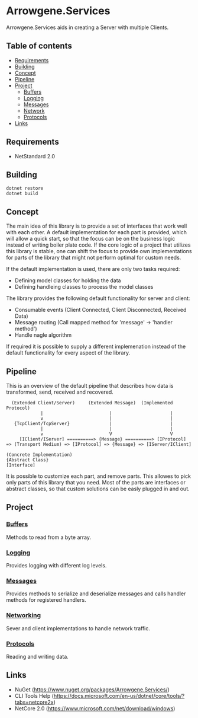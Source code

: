 Arrowgene.Services
===
Arrowgene.Services aids in creating a Server with multiple Clients.

## Table of contents
- [Requirements](#requirements)
- [Building](#building)
- [Concept](#concept)
- [Pipeline](#pipeline)
- [Project](#project)
  - [Buffers](#buffers)
  - [Logging](#logging)
  - [Messages](#messages)
  - [Network](#network)
  - [Protocols](#protocols)
- [Links](#links)

## Requirements
- NetStandard 2.0

## Building
```
dotnet restore
dotnet build
```

## Concept

The main idea of this library is to provide a set of interfaces that work well with each other.
A default implementation for each part is provided, which will allow a quick start, 
so that the focus can be on the business logic instead of writing boiler plate code.
If the core logic of a project that utilizes this library is stable, 
one can shift the focus to provide own implementations for parts of the library
that might not perform optimal for custom needs.

If the default implementation is used, there are only two tasks required:
- Defining model classes for holding the data
- Defining handleing classes to process the model classes

The library provides the following default functionality for server and client:
- Consumable events (Client Connected, Client Disconnected, Received Data)
- Message routing (Call mapped method for 'message' -> 'handler method')
- Handle nagle algorithm

If required it is possible to supply a different implemenation 
instead of the default functionality for every aspect of the library.

## Pipeline

This is an overview of the default pipeline that describes how data is transformed, send, received and recovered.


```
  (Extended Client/Server)     (Extended Message)  (Implemented Protocol)                              
             |                         |                      |           
             v                         |                      |                                                                              
   {TcpClient/TcpServer}               |                      |                   
             |                         |                      |                                              
             v                         V                      V                                                 
     [IClient/IServer] ==========> {Message} ==========> [IProtocol] => (Transport Medium) => [IProtocol] => {Message} => [IServer/IClient]

(Concrete Implementation)
{Abstract Class}
[Interface]
```

It is possible to customize each part, and remove parts. 
This allowes to pick only parts of this library that you need.
Most of the parts are interfaces or abstract classes, 
so that custom solutions can be easly plugged in and out.

## Project

### [Buffers](./Arrowgene.Services/Buffers)
Methods to read from a byte array.

### [Logging](./Arrowgene.Services/Logging)    
Provides logging with different log levels.

### [Messages](./Arrowgene.Services/Messages)    
Provides methods to serialize and deserialize messages and 
calls handler methods for registered handlers.

### [Networking](./Arrowgene.Services/Networking)    
Sever and client implementations to handle network traffic.

### [Protocols](./Arrowgene.Services/Protocols)    
Reading and writing data.

## Links

- NuGet (https://www.nuget.org/packages/Arrowgene.Services/)
- CLI Tools Help (https://docs.microsoft.com/en-us/dotnet/core/tools/?tabs=netcore2x)
- NetCore 2.0 (https://www.microsoft.com/net/download/windows)